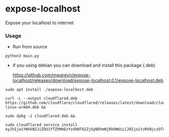 # expose-localhost
Expose your localhost to internet

### Usage
- Run from source
```
python3 main.py
```

- if you using debian you can download and install this package (.deb)
  
  https://github.com/mwarevn/expose-localhost/releases/download/expose-localhost.0.1/expose-localhost.deb

```
sudo apt install ./expose-localhost.deb
```


```
curl -L --output cloudflared.deb https://github.com/cloudflare/cloudflared/releases/latest/download/cloudflared-linux-arm64.deb && 

sudo dpkg -i cloudflared.deb && 

sudo cloudflared service install eyJhIjoiYWVkN2JiZDU1YTZhMmEzYzdhNTA2ZjUyNDhmNjRkOWUiLCJ0IjoiYzRkNjczOTctODljNi00MzYxLTkxODAtOTY0NmU4ZGI1ODY3IiwicyI6Ik9XRTVNV0V3TURBdE1UTTROUzAwWVRReUxUZ3dORFV0TXpFek1qVXhZVE0xTkRGbCJ9
```
